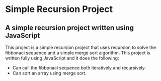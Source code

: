 # Simple Recursion Project

## A simple recursion project written using JavaScript

This project is a simple recursion project that uses recursion to solve the fibbonaci sequence and a simple merge sort algorithm. This project is written fully using JavaScript and it does the following:

- Can call the fibbonaci sequence both iteratively and recursively.
- Can sort an array using merge sort.
